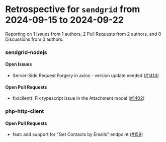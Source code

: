# Retrospective for `sendgrid` from 2024-09-15 to 2024-09-22

Reporting on 1 Issues from 1 authors, 2 Pull Requests from 2 authors, and 0 Discussions from 0 authors.


### sendgrid-nodejs

#### Open Issues

- Server-Side Request Forgery in axios - version update needed ([#1414](https://github.com/sendgrid/sendgrid-nodejs/issues/1414))

#### Open Pull Requests

- fix(client): Fix typescript issue in the Attachment model ([#1402](https://github.com/sendgrid/sendgrid-nodejs/pull/1402))

### php-http-client

#### Open Pull Requests

- feat: add support for "Get Contacts by Emails" endpoint ([#159](https://github.com/sendgrid/php-http-client/pull/159))